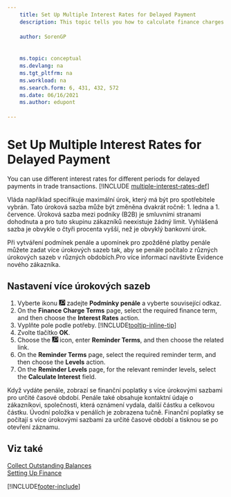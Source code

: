 ```yaml
---
    title: Set Up Multiple Interest Rates for Delayed Payment
    description: This topic tells you how to calculate finance charges with multiple interest rates for a specific period. 

    author: SorenGP

    
    ms.topic: conceptual
    ms.devlang: na
    ms.tgt_pltfrm: na
    ms.workload: na
    ms.search.form: 6, 431, 432, 572
    ms.date: 06/16/2021
    ms.author: edupont

---
```

# Set Up Multiple Interest Rates for Delayed Payment

You can use different interest rates for different periods for delayed payments in trade transactions. [!INCLUDE [multiple-interest-rates-def](includes/multiple-interest-rates-def.md)]

Vláda například specifikuje maximální úrok, který má být pro spotřebitele vybrán. Tato úroková sazba může být změněna dvakrát ročně: 1. ledna a 1. července. Úroková sazba mezi podniky (B2B) je smluvními stranami dohodnuta a pro tuto skupinu zákazníků neexistuje žádný limit. Vyhlášená sazba je obvykle o čtyři procenta vyšší, než je obvyklý bankovní úrok.

Při vytváření podmínek penále a upomínek pro zpožděné platby penále můžete zadat více úrokových sazeb tak, aby se penále počítalo z různých úrokových sazeb v různých obdobích.Pro více informací navštivte <x3/>Evidence nového zákazníka<x4/>.

## Nastavení více úrokových sazeb

1. Vyberte ikonu ![Žárovky, která otevře funkci Řekněte mi.](media/ui-search/search_small.png " Řekněte mi, co chcete dělat") zadejte **Podmínky penále** a vyberte související odkaz.
2. On the **Finance Charge Terms** page, select the required finance term, and then choose the **Interest Rates** action.
3. Vyplňte pole podle potřeby. [!INCLUDE[tooltip-inline-tip](includes/tooltip-inline-tip_md.md)]
4. Zvolte tlačítko **OK**.
5. Choose the ![Lightbulb that opens the Tell Me feature.](media/ui-search/search_small.png "Tell me what you want to do") icon, enter **Reminder Terms**, and then choose the related link.
6. On the **Reminder Terms** page, select the required reminder term, and then choose the **Levels** action.
7. On the **Reminder Levels** page, for the relevant reminder levels, select the **Calculate Interest** field.

Když vydáte penále, zobrazí se finanční poplatky s více úrokovými sazbami pro určité časové období. Penále také obsahuje kontaktní údaje o zákazníkovi, společnosti, která oznámení vydala, další částku a celkovou částku. Úvodní položka v penálích je zobrazena tučně. Finanční poplatky se počítají s více úrokovými sazbami za určité časové období a tisknou se po otevření záznamu.

## Viz také

[Collect Outstanding Balances](receivables-collect-outstanding-balances.md)  
[Setting Up Finance](finance-setup-finance.md)


[!INCLUDE[footer-include](includes/footer-banner.md)]